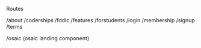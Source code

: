 Routes 

/about
/coderships
/fddic
/features
/forstudents
/login
/membership
/signup
/terms

/osaic (osaic landing component)
